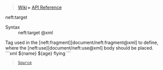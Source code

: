 > [Wiki](Home) ▸ [API Reference](API-Reference)

neft:target
<dl><dt>Syntax</dt><dd>neft:target @xml</dd></dl>
Tag used in the [neft:fragment][document/neft:fragment@xml] to define,
where the [neft:use][document/neft:use@xml] body should be placed.
```xml
<neft:fragment neft:name="user">
  <name>${name}</name>
  <age>${age}</age>
  <neft:target />
</neft:fragment>
<neft:use neft:fragment="user" name="Max" age="19">
  <superPower>flying</superPower>
</neft:use>
```

> [`Source`](/Neft-io/neft/tree/master/src/document/file/parse/target.litcoffee#nefttarget-xml)

